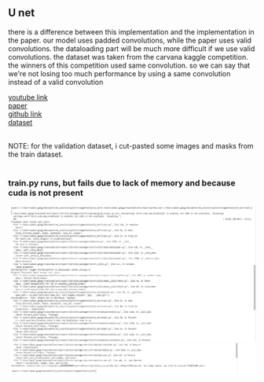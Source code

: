 ## U net

there is a difference between this implementation and the implementation in the paper. our model uses padded convolutions, while the paper uses valid convolutions.
the dataloading part will be much more difficult if we use valid convolutions. the dataset was taken from the carvana kaggle competition. the winners of this competition used 
same convolution. so we can say that we're not losing too much performance by using a same convolution instead of a valid convolution<br>

[youtube link](https://www.youtube.com/watch?v=IHq1t7NxS8k)<br>
[paper](https://arxiv.org/abs/1505.04597)<br>
[github link](https://github.com/aladdinpersson/Machine-Learning-Collection/tree/master/ML/Pytorch/image_segmentation/semantic_segmentation_unet)<br>
[dataset](https://www.kaggle.com/competitions/carvana-image-masking-challenge/data)<br><br>

NOTE: for the validation dataset, i cut-pasted some images and masks from the train dataset.<br><br>


### train.py runs, but fails due to lack of memory and because cuda is not present
![1](screenshots/1.png)<br>
![2](screenshots/2.png)<br>

